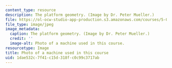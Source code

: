 ```yaml
---
content_type: resource
description: The platform geometry. (Image by Dr. Peter Mueller.)
file: https://ol-ocw-studio-app-production.s3.amazonaws.com/courses/5-067-crystal-structure-refinement-fall-2009/1dae532c7f41c15d318fc0c99c3717ab_5-067f09-th.jpg
file_type: image/jpeg
image_metadata:
  caption: The platform geometry. (Image by Dr. Peter Mueller.)
  credit: ''
  image-alt: Photo of a machine used in this course.
resourcetype: Image
title: Photo of a machine used in this course
uid: 1dae532c-7f41-c15d-318f-c0c99c3717ab
---
```

